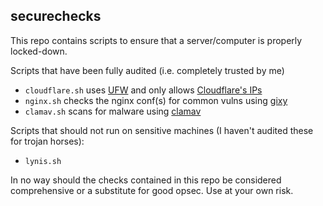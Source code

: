 ## securechecks

This repo contains scripts to ensure that a server/computer is properly locked-down. 

Scripts that have been fully audited (i.e. completely trusted by me)
- `cloudflare.sh` uses [UFW](launchpad.net/ufw) and only allows [Cloudflare's IPs](www.cloudflare.com/ips/)
- `nginx.sh` checks the nginx conf(s) for common vulns using [gixy](https://github.com/yandex/gixy)
- `clamav.sh` scans for malware using [clamav](https://www.clamav.net/documents/scanning#daemon)

Scripts that should not run on sensitive machines (I haven't audited these for trojan horses):
- `lynis.sh`

In no way should the checks contained in this repo be considered comprehensive or a substitute for good opsec. Use at your own risk.

